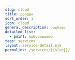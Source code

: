 ```yaml
---
slug: cloud
title: ქლაუდი
sort_order: 1
icon: cloud
general_description: სადსადა
detailed_list:
  - point: სდსასადდადა
tags: services
layout: service-detail.njk
permalink: /services/{{slug}}/
---
```

